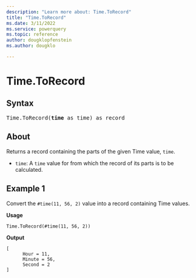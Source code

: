 ```yaml
---
description: "Learn more about: Time.ToRecord"
title: "Time.ToRecord"
ms.date: 3/11/2022
ms.service: powerquery
ms.topic: reference
author: dougklopfenstein
ms.author: dougklo

---
```

# Time.ToRecord

## Syntax

<pre>
Time.ToRecord(<b>time</b> as time) as record
</pre>
  
## About

Returns a record containing the parts of the given Time value, `time`.

* `time`: A `time` value for from which the record of its parts is to be calculated.

## Example 1

Convert the `#time(11, 56, 2)` value into a record containing Time values.

**Usage**

```powerquery-m
Time.ToRecord(#time(11, 56, 2))
```

**Output**

```powerquery-m
[
      Hour = 11,
      Minute = 56,
      Second = 2
]
```
